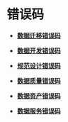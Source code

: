 # 错误码<a name="dgc_01_135"></a>

-   **[数据迁移错误码](数据迁移错误码.md)**  

-   **[数据开发错误码](数据开发错误码.md)**  

-   **[规范设计错误码](规范设计错误码.md)**  

-   **[数据质量错误码](数据质量错误码.md)**  

-   **[数据资产错误码](数据资产错误码.md)**  

-   **[数据服务错误码](数据服务错误码.md)**  


